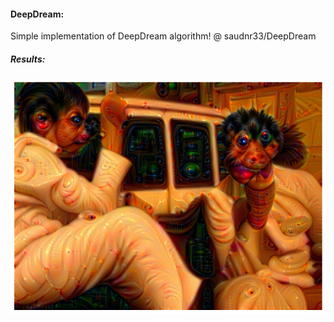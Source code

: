 


#### DeepDream:


Simple implementation of DeepDream algorithm! @ saudnr33/DeepDream

##### Results:
<!-- 
![Monaliza](Results/DeepDream.png)


![Muneeraliza](Results/dd.png) -->

![WeAlone?](Results/AreWeAloneWhat.png)
